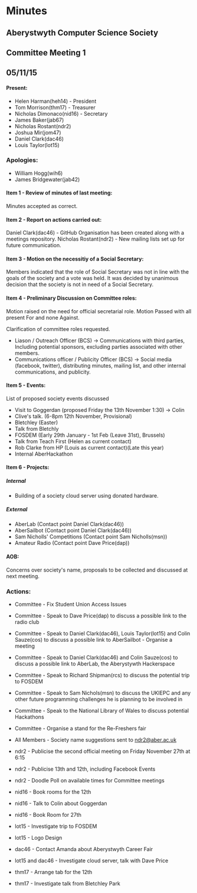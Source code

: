 # Minutes

## Aberystwyth Computer Science Society

## Committee Meeting 1

## 05/11/15


#### Present:

- Helen Harman(heh14) - President
- Tom Morrison(thm17) - Treasurer
- Nicholas Dimonaco(nid16) - Secretary
- James Baker(jab67)
- Nicholas Rostant(ndr2)
- Joshua Mir(jom47)
- Daniel Clark(dac46)
- Louis Taylor(lot15)



### Apologies:

- William Hogg(wih6)
- James Bridgewater(jab42)

#### Item 1 - Review of minutes of last meeting:
Minutes accepted as correct.

#### Item 2 - Report on actions carried out:
Daniel Clark(dac46) - GitHub Organisation has been created along with a meetings repository.
Nicholas Rostant(ndr2) - New mailing lists set up for future communication.

#### Item 3 - Motion on the necessitiy of a Social Secretary:
Members indicated that the role of Social Secretary was not in line with the goals of the society and a vote was held. 
It was decided by unanimous decision that the society is not in need of a Social Secretary.

#### Item 4 - Preliminary Discussion on Committee roles:
Motion raised on the need for official secretarial role.
Motion Passed with all present For and none Against.

Clarification of committee roles requested.
- Liason / Outreach Officer (BCS) -> Communications with third parties, Including potential sponsors, excluding parties associated with other members.
- Communications officer / Publicity Officer (BCS) -> Social media (facebook, twitter), distributing minutes, mailing list, and other internal communications, and publicity.

#### Item 5 - Events:
List of proposed society events discussed

- Visit to Goggerdan (proposed Friday the 13th November 1:30) -> Colin
- Clive's talk. (6-8pm 12th November, Provisional) 
- Bletchley (Easter)
- Talk from Bletchly
- FOSDEM (Early 29th January - 1st Feb (Leave 31st), Brussels)
- Talk from Teach First (Helen as current contact)
- Rob Clarke from HP (Louis as current contact)(Late this year)
- Internal AberHackathon 

#### Item 6 - Projects:

##### Internal
- Building of a society cloud server using donated hardware.

##### External
- AberLab (Contact point Daniel Clark(dac46))
- AberSailbot (Contact point Daniel Clark(dac46))
- Sam Nicholls' Competitions (Contact point Sam Nicholls(msn))
- Amateur Radio (Contact point Dave Price(dap))

#### AOB:

Concerns over society's name, proposals to be collected and discussed at next meeting.

### Actions:

* Committee - Fix Student Union Access Issues
* Committee - Speak to Dave Price(dap) to discuss a possible link to the radio club
* Committee - Speak to Daniel Clark(dac46), Louis Taylor(lot15) and Colin Sauze(cos) to discuss a possible link to AberSailbot - Organise a meeting
* Committee - Speak to Daniel Clark(dac46) and Colin Sauze(cos) to discuss a possible link to AberLab, the Aberystywth Hackerspace
* Committee - Speak to Richard Shipman(rcs) to discuss the potential trip to FOSDEM
* Committee - Speak to Sam Nichols(msn) to discuss the UKIEPC and any other future programming challenges he is planning to be involved in
* Committee - Speak to the National Library of Wales to discuss potential Hackathons
* Committee - Organise a stand for the Re-Freshers fair

* All Members - Society name suggestions sent to ndr2@aber.ac.uk

* ndr2 - Publicise the second official meeting on Friday November 27th at 6:15
* ndr2 - Publicise 13th and 12th, including Facebook Events
* ndr2 - Doodle Poll on available times for Committee meetings

* nid16 - Book rooms for the 12th
* nid16 - Talk to Colin about Goggerdan
* nid16 - Book Room for 27th

* lot15 - Investigate trip to FOSDEM
* lot15 - Logo Design

* dac46 - Contact Amanda about Aberystwyth Career Fair

* lot15 and dac46 - Investigate cloud server, talk with Dave Price

* thm17 - Arrange tab for the 12th
* thm17 - Investigate talk from Bletchley Park
